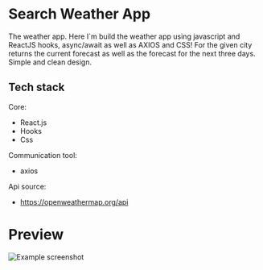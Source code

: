 # Search Weather App

The weather app. Here I`m build the weather app using javascript and ReactJS hooks, async/await as well as AXIOS and CSS!
For the given city returns the current forecast as well as the forecast for the next three days.
Simple and clean design.

## Tech stack

Core:

- React.js
- Hooks
- Css

Communication tool:

- axios

Api source:

- https://openweathermap.org/api

# Preview
![Example screenshot](./img/screenshot.png)
